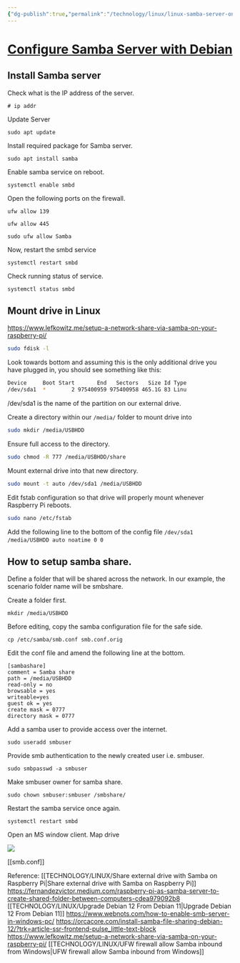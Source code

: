```yaml
---
{"dg-publish":true,"permalink":"/technology/linux/linux-samba-server-on-windows-11/","tags":["linux"],"noteIcon":"","created":"2024-03-21T20:17:00","updated":"2024-03-21 20:17"}
---
```


# [Configure Samba Server with Debian](https://unixcop.com/how-to-configure-samba-server-with-debian-11/)

## Install Samba server

Check what is the IP address of the server.

```
# ip addr
```

Update Server

```
sudo apt update
```

Install required package for Samba server.

```
sudo apt install samba
```

Enable samba service on reboot.

```
systemctl enable smbd
```

Open the following ports on the firewall.

```
ufw allow 139

ufw allow 445 

sudo ufw allow Samba
```

Now, restart the smbd service

```
systemctl restart smbd
```

Check running status of service.

```
systemctl status smbd
```

## Mount drive in Linux

https://www.lefkowitz.me/setup-a-network-share-via-samba-on-your-raspberry-pi/

```bash
sudo fdisk -l
```

Look towards bottom and assuming this is the only additional drive you have plugged in, you should see something like this:

```bash
Device     Boot Start       End   Sectors   Size Id Type
/dev/sda1  *        2 975400959 975400958 465.1G 83 Linu
```

/dev/sda1 is the name of the partition on our external drive.

Create a directory within our `/media/` folder to mount drive into

```bash
sudo mkdir /media/USBHDD
```

Ensure full access to the directory.

```bash
sudo chmod -R 777 /media/USBHDD/share
```

Mount external drive into that new directory.

```bash
sudo mount -t auto /dev/sda1 /media/USBHDD
```

Edit fstab configuration so that drive will properly mount whenever Raspberry Pi reboots.

```bash
sudo nano /etc/fstab
```

Add the following line to the bottom of the config file
`/dev/sda1 /media/USBHDD auto noatime 0 0` 
## How to setup samba share.

Define a folder that will be shared across the network. In our example, the scenario folder name will be smbshare.

Create a folder first.

```
mkdir /media/USBHDD
```

Before editing, copy the samba configuration file for the safe side.

```
cp /etc/samba/smb.conf smb.conf.orig
```

Edit the conf file and amend the following line at the bottom.

```
[sambashare]
comment = Samba share
path = /media/USBHDD
read-only = no
browsable = yes
writeable=yes
guest ok = yes
create mask = 0777
directory mask = 0777
```

Add a samba user to provide access over the internet.

```
sudo useradd smbuser
```

Provide smb authentication to the newly created user i.e. smbuser.

```
sudo smbpasswd -a smbuser
```

Make smbuser owner for samba share.

```
sudo chown smbuser:smbuser /smbshare/
```

Restart the samba service once again.

```
systemctl restart smbd
```

Open an MS window client. Map drive

![](https://unixcop.com/wp-content/uploads/2021/09/image-95.png)


[[smb.conf]]


Reference: 
[[TECHNOLOGY/LINUX/Share external drive with Samba on Raspberry Pi\|Share external drive with Samba on Raspberry Pi]]
https://fernandezvictor.medium.com/raspberry-pi-as-samba-server-to-create-shared-folder-between-computers-cdea979092b8
[[TECHNOLOGY/LINUX/Upgrade Debian 12 From Debian 11\|Upgrade Debian 12 From Debian 11]]
https://www.webnots.com/how-to-enable-smb-server-in-windows-pc/
https://orcacore.com/install-samba-file-sharing-debian-12/?trk=article-ssr-frontend-pulse_little-text-block
https://www.lefkowitz.me/setup-a-network-share-via-samba-on-your-raspberry-pi/
[[TECHNOLOGY/LINUX/UFW firewall allow Samba inbound from Windows\|UFW firewall allow Samba inbound from Windows]]